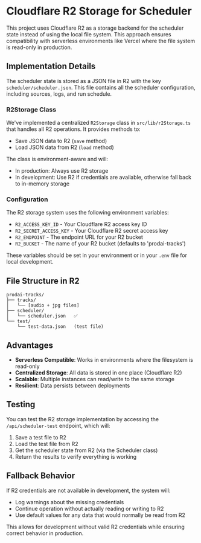 # Cloudflare R2 Storage for Scheduler

This project uses Cloudflare R2 as a storage backend for the scheduler state instead of using the local file system. This approach ensures compatibility with serverless environments like Vercel where the file system is read-only in production.

## Implementation Details

The scheduler state is stored as a JSON file in R2 with the key `scheduler/scheduler.json`. This file contains all the scheduler configuration, including sources, logs, and run schedule.

### R2Storage Class

We've implemented a centralized `R2Storage` class in `src/lib/r2Storage.ts` that handles all R2 operations. It provides methods to:

- Save JSON data to R2 (`save` method)
- Load JSON data from R2 (`load` method)

The class is environment-aware and will:
- In production: Always use R2 storage
- In development: Use R2 if credentials are available, otherwise fall back to in-memory storage

### Configuration

The R2 storage system uses the following environment variables:

- `R2_ACCESS_KEY_ID` - Your Cloudflare R2 access key ID
- `R2_SECRET_ACCESS_KEY` - Your Cloudflare R2 secret access key
- `R2_ENDPOINT` - The endpoint URL for your R2 bucket
- `R2_BUCKET` - The name of your R2 bucket (defaults to 'prodai-tracks')

These variables should be set in your environment or in your `.env` file for local development.

## File Structure in R2

```
prodai-tracks/
├── tracks/
│   └── [audio + jpg files]
├── scheduler/
│   └── scheduler.json   ✅
└── test/
    └── test-data.json   (test file)
```

## Advantages

- **Serverless Compatible**: Works in environments where the filesystem is read-only
- **Centralized Storage**: All data is stored in one place (Cloudflare R2)
- **Scalable**: Multiple instances can read/write to the same storage
- **Resilient**: Data persists between deployments

## Testing

You can test the R2 storage implementation by accessing the `/api/scheduler-test` endpoint, which will:

1. Save a test file to R2
2. Load the test file from R2
3. Get the scheduler state from R2 (via the Scheduler class)
4. Return the results to verify everything is working

## Fallback Behavior

If R2 credentials are not available in development, the system will:
- Log warnings about the missing credentials
- Continue operation without actually reading or writing to R2
- Use default values for any data that would normally be read from R2

This allows for development without valid R2 credentials while ensuring correct behavior in production. 